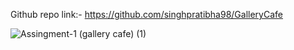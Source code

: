 Github repo link:- https://github.com/singhpratibha98/GalleryCafe

![Assingment-1 (gallery cafe) (1)](https://github.com/singhpratibha98/GalleryCafe/assets/129493126/f927801a-125f-4d69-810c-06de8f754500)
